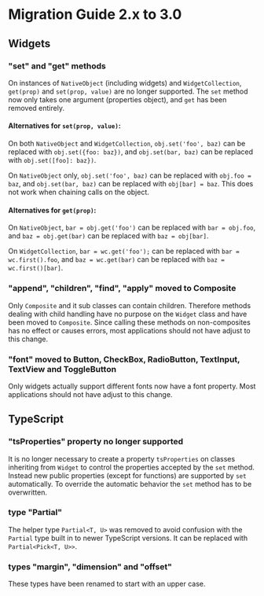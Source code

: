 ---
---
# Migration Guide 2.x to 3.0

## Widgets

### "set" and "get" methods

On instances of `NativeObject` (including widgets) and `WidgetCollection`, `get(prop)` and `set(prop, value)` are no longer supported.
The `set` method now only takes one argument (properties object), and `get` has been removed entirely.

#### Alternatives for `set(prop, value)`:

On both `NativeObject` and `WidgetCollection`, `obj.set('foo', baz)` can be replaced with `obj.set({foo: baz})`, 
and `obj.set(bar, baz)` can be replaced with `obj.set([foo]: baz})`.

On `NativeObject` only, `obj.set('foo', baz)` can be replaced with `obj.foo = baz`, 
and `obj.set(bar, baz)` can be replaced with `obj[bar] = baz`. This does not work when chaining calls on the object.

#### Alternatives for `get(prop)`:

On `NativeObject`, `bar = obj.get('foo')` can be replaced with `bar = obj.foo`,
and `baz = obj.get(bar)` can be replaced with `baz = obj[bar]`.

On `WidgetCollection`, `bar = wc.get('foo');` can be replaced with `bar = wc.first().foo`,
and `baz = wc.get(bar)` can be replaced with `baz = wc.first()[bar]`.

### "append", "children", "find", "apply" moved to Composite

Only `Composite` and it sub classes can contain children. Therefore methods dealing with child handling have no purpose on the `Widget` class and have been moved to `Composite`. Since calling these methods on non-composites has no effect or causes errors, most applications should not have adjust to this change.

### "font" moved to Button, CheckBox, RadioButton, TextInput, TextView and ToggleButton

Only widgets actually support different fonts now have a font property. Most applications should not have adjust to this change.

## TypeScript

### "tsProperties" property no longer supported

It is no longer necessary to create a property `tsProperties` on classes inheriting from `Widget` to control the properties accepted by the `set` method. Instead new public properties (except for functions) are supported by `set` automatically. To override the automatic behavior the `set` method has to be overwritten.

### type "Partial"

The helper type `Partial<T, U>` was removed to avoid confusion with the `Partial` type built in to newer TypeScript versions. It can be replaced with `Partial<Pick<T, U>>`.

### types "margin", "dimension" and "offset"

These types have been renamed to start with an upper case.
